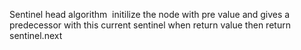 Sentinel head algorithm
​
initilize the node with pre value and gives a predecessor with this current sentinel
when return value then return sentinel.next
